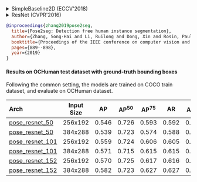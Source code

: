<!-- [ALGORITHM] -->

<details>
<summary>SimpleBaseline2D (ECCV'2018)</summary>

```bibtex
@inproceedings{xiao2018simple,
  title={Simple baselines for human pose estimation and tracking},
  author={Xiao, Bin and Wu, Haiping and Wei, Yichen},
  booktitle={Proceedings of the European conference on computer vision (ECCV)},
  pages={466--481},
  year={2018}
}
```

</details>

<!-- [BACKBONE] -->

<details>
<summary>ResNet (CVPR'2016)</summary>

```bibtex
@inproceedings{he2016deep,
  title={Deep residual learning for image recognition},
  author={He, Kaiming and Zhang, Xiangyu and Ren, Shaoqing and Sun, Jian},
  booktitle={Proceedings of the IEEE conference on computer vision and pattern recognition},
  pages={770--778},
  year={2016}
}
```

</details>

<!-- [DATASET] -->

```bibtex
@inproceedings{zhang2019pose2seg,
  title={Pose2seg: Detection free human instance segmentation},
  author={Zhang, Song-Hai and Li, Ruilong and Dong, Xin and Rosin, Paul and Cai, Zixi and Han, Xi and Yang, Dingcheng and Huang, Haozhi and Hu, Shi-Min},
  booktitle={Proceedings of the IEEE conference on computer vision and pattern recognition},
  pages={889--898},
  year={2019}
}
```

#### Results on OCHuman test dataset with ground-truth bounding boxes

Following the common setting, the models are trained on COCO train dataset, and evaluate on OCHuman dataset.

| Arch  | Input Size | AP | AP<sup>50</sup> | AP<sup>75</sup> | AR | AR<sup>50</sup> | ckpt | log |
| :-------------- | :-----------: | :------: | :------: | :------: | :------: | :------: |:------: |:------: |
| [pose_resnet_50](/configs/body/2d_kpt_sview_rgb_img/topdown_heatmap/coco/res50_coco_256x192.py)  | 256x192 | 0.546 | 0.726 | 0.593 | 0.592 | 0.755 | [ckpt](https://download.openmmlab.com/mmpose/top_down/resnet/res50_coco_256x192-ec54d7f3_20200709.pth) | [log](https://download.openmmlab.com/mmpose/top_down/resnet/res50_coco_256x192_20200709.log.json) |
| [pose_resnet_50](/configs/body/2d_kpt_sview_rgb_img/topdown_heatmap/coco/res50_coco_384x288.py)  | 384x288 | 0.539 | 0.723 | 0.574 | 0.588 | 0.756 | [ckpt](https://download.openmmlab.com/mmpose/top_down/resnet/res50_coco_384x288-e6f795e9_20200709.pth) | [log](https://download.openmmlab.com/mmpose/top_down/resnet/res50_coco_384x288_20200709.log.json) |
| [pose_resnet_101](/configs/body/2d_kpt_sview_rgb_img/topdown_heatmap/coco/res101_coco_256x192.py) | 256x192 | 0.559 | 0.724 | 0.606 | 0.605 | 0.751 | [ckpt](https://download.openmmlab.com/mmpose/top_down/resnet/res101_coco_256x192-6e6babf0_20200708.pth) | [log](https://download.openmmlab.com/mmpose/top_down/resnet/res101_coco_256x192_20200708.log.json) |
| [pose_resnet_101](/configs/body/2d_kpt_sview_rgb_img/topdown_heatmap/coco/res101_coco_384x288.py) | 384x288 | 0.571 | 0.715 | 0.615 | 0.615 | 0.748 | [ckpt](https://download.openmmlab.com/mmpose/top_down/resnet/res101_coco_384x288-8c71bdc9_20200709.pth) | [log](https://download.openmmlab.com/mmpose/top_down/resnet/res101_coco_384x288_20200709.log.json) |
| [pose_resnet_152](/configs/body/2d_kpt_sview_rgb_img/topdown_heatmap/coco/res152_coco_256x192.py) | 256x192 | 0.570 | 0.725 | 0.617 | 0.616 | 0.754 | [ckpt](https://download.openmmlab.com/mmpose/top_down/resnet/res152_coco_256x192-f6e307c2_20200709.pth) | [log](https://download.openmmlab.com/mmpose/top_down/resnet/res152_coco_256x192_20200709.log.json) |
| [pose_resnet_152](/configs/body/2d_kpt_sview_rgb_img/topdown_heatmap/coco/res152_coco_384x288.py) | 384x288 | 0.582 | 0.723 | 0.627 | 0.627 | 0.752 | [ckpt](https://download.openmmlab.com/mmpose/top_down/resnet/res152_coco_384x288-3860d4c9_20200709.pth) | [log](https://download.openmmlab.com/mmpose/top_down/resnet/res152_coco_384x288_20200709.log.json) |
